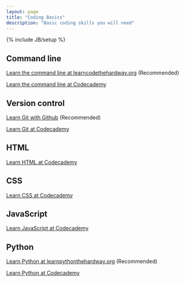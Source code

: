 ```yaml
---
layout: page
title: "Coding Basics"
description: "Basic coding skills you will need"
---
```

{% include JB/setup %}

## Command line

[Learn the command line at learncodethehardway.org] <span class="recommended">(Recommended)</span>

[Learn the command line at Codecademy]

## Version control

[Learn Git with Github] <span class="recommended">(Recommended)</span>

[Learn Git at Codecademy]

## HTML

[Learn HTML at Codecademy][Codecademy web track]

## CSS

[Learn CSS at Codecademy][Codecademy web track]

## JavaScript

[Learn JavaScript at Codecademy]

## Python

[Learn Python at learnpythonthehardway.org] <span class="recommended">(Recommended)</span>

[Learn Python at Codecademy]

[Learn the command line at learncodethehardway.org]: http://cli.learncodethehardway.org/book/
[Learn the command line at Codecademy]: https://www.codecademy.com/en/courses/learn-the-command-line
[Learn Git with Github]: https://try.github.io/levels/1/challenges/1
[Learn Git at Codecademy]: https://www.codecademy.com/courses/learn-git
[Codecademy web track]: https://www.codecademy.com/en/tracks/web
[Learn JavaScript at Codecademy]: https://www.codecademy.com/en/tracks/javascript
[Learn Python at Codecademy]: https://www.codecademy.com/en/tracks/python
[Learn Python at learnpythonthehardway.org]: http://learnpythonthehardway.org/
